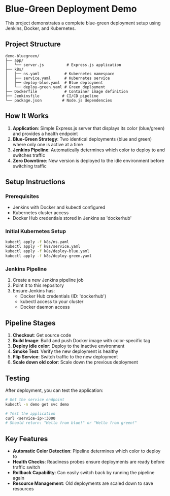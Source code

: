 # Blue-Green Deployment Demo

This project demonstrates a complete blue-green deployment setup using Jenkins, Docker, and Kubernetes.

## Project Structure

```
demo-bluegreen/
├── app/
│   └── server.js          # Express.js application
├── k8s/
│   ├── ns.yaml           # Kubernetes namespace
│   ├── service.yaml      # Kubernetes service
│   ├── deploy-blue.yaml  # Blue deployment
│   └── deploy-green.yaml # Green deployment
├── Dockerfile            # Container image definition
├── Jenkinsfile          # CI/CD pipeline
└── package.json         # Node.js dependencies
```

## How It Works

1. **Application**: Simple Express.js server that displays its color (blue/green) and provides a health endpoint
2. **Blue-Green Strategy**: Two identical deployments (blue and green) where only one is active at a time
3. **Jenkins Pipeline**: Automatically determines which color to deploy to and switches traffic
4. **Zero Downtime**: New version is deployed to the idle environment before switching traffic

## Setup Instructions

### Prerequisites
- Jenkins with Docker and kubectl configured
- Kubernetes cluster access
- Docker Hub credentials stored in Jenkins as 'dockerhub'

### Initial Kubernetes Setup
```bash
kubectl apply -f k8s/ns.yaml
kubectl apply -f k8s/service.yaml
kubectl apply -f k8s/deploy-blue.yaml
kubectl apply -f k8s/deploy-green.yaml
```

### Jenkins Pipeline
1. Create a new Jenkins pipeline job
2. Point it to this repository
3. Ensure Jenkins has:
   - Docker Hub credentials (ID: 'dockerhub')
   - kubectl access to your cluster
   - Docker daemon access

## Pipeline Stages

1. **Checkout**: Get source code
2. **Build Image**: Build and push Docker image with color-specific tag
3. **Deploy idle color**: Deploy to the inactive environment
4. **Smoke Test**: Verify the new deployment is healthy
5. **Flip Service**: Switch traffic to the new deployment
6. **Scale down old color**: Scale down the previous deployment

## Testing

After deployment, you can test the application:
```bash
# Get the service endpoint
kubectl -n demo get svc demo

# Test the application
curl <service-ip>:3000
# Should return: "Hello from blue!" or "Hello from green!"
```

## Key Features

- **Automatic Color Detection**: Pipeline determines which color to deploy to
- **Health Checks**: Readiness probes ensure deployments are ready before traffic switch
- **Rollback Capability**: Can easily switch back by running the pipeline again
- **Resource Management**: Old deployments are scaled down to save resources

